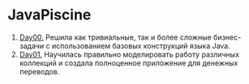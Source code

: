 # JavaPiscine
1. [Day00.](https://github.com/LeysanRyazyapova/JavaPiscine/tree/master/Day00)
Решила как тривиальные, так и более сложные бизнес-задачи с использованием базовых конструкций языка Java.
2. [Day01.](https://github.com/LeysanRyazyapova/JavaPiscine/blob/a20363ec8476425ce8718e02adbffcab263e9be4/Day01)
   Научилась правильно моделировать работу различных коллекций и создала полноценное приложение для денежных переводов.